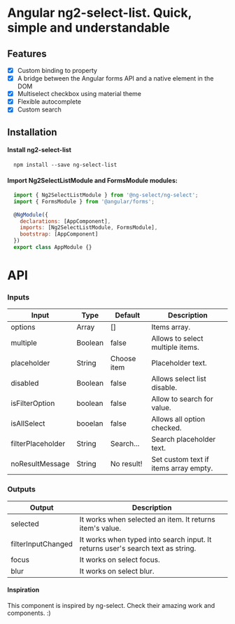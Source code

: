 # Angular ng2-select-list. Quick, simple and understandable

## Features
- [x] Custom binding to property
- [x] A bridge between the Angular forms API and a native element in the DOM
- [x] Multiselect checkbox using material theme
- [x] Flexible autocomplete 
- [x] Custom search

## Installation
#### Install ng2-select-list
```
  npm install --save ng-select-list
```
#### Import Ng2SelectListModule and FormsModule modules:
```javascript
  import { Ng2SelectListModule } from '@ng-select/ng-select';
  import { FormsModule } from '@angular/forms';
  
  @NgModule({
    declarations: [AppComponent],
    imports: [Ng2SelectListModule, FormsModule],
    bootstrap: [AppComponent]
  })
  export class AppModule {}
```

# API
### Inputs
| Input  | Type | Default | Description  
| ------------- | ------------- | ------------- | -------------  
| options  | Array<any>  | []  | Items array. 
| multiple  | Boolean  | false  | Allows to select multiple items. 
| placeholder  | String  | Choose item  | Placeholder text.
| disabled  | Boolean  | false | Allows select list disable. 
| isFilterOption  | boolean  | false | Allow to search for value.
| isAllSelect  | booelan  | false |  Allows all option checked.   
| filterPlaceholder  | String  | Search... | Search placeholder text.  
| noResultMessage  | String  | No result! | Set custom text if items array empty.

### Outputs
| Output  | Description  
| ------------- | -------------  
| selected  | It works when selected an item. It returns item's value.
| filterInputChanged  | It works when typed into search input. It returns user's search text as string.
| focus  | It works on select focus.
| blur  | It works on select blur.

#### Inspiration
This component is inspired by ng-select. Check their amazing work and components. :)
